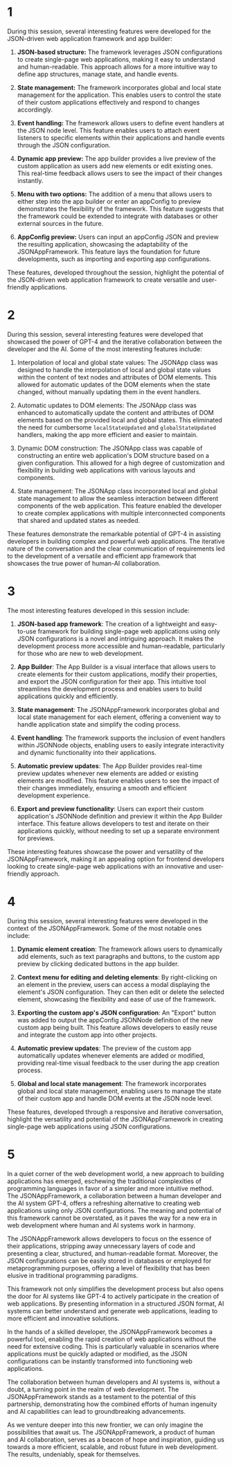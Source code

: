 # 1

During this session, several interesting features were developed for the JSON-driven web application framework and app builder:

1. **JSON-based structure:** The framework leverages JSON configurations to create single-page web applications, making it easy to understand and human-readable. This approach allows for a more intuitive way to define app structures, manage state, and handle events.

2. **State management:** The framework incorporates global and local state management for the application. This enables users to control the state of their custom applications effectively and respond to changes accordingly.

3. **Event handling:** The framework allows users to define event handlers at the JSON node level. This feature enables users to attach event listeners to specific elements within their applications and handle events through the JSON configuration.

4. **Dynamic app preview:** The app builder provides a live preview of the custom application as users add new elements or edit existing ones. This real-time feedback allows users to see the impact of their changes instantly.

5. **Menu with two options:** The addition of a menu that allows users to either step into the app builder or enter an appConfig to preview demonstrates the flexibility of the framework. This feature suggests that the framework could be extended to integrate with databases or other external sources in the future.

6. **AppConfig preview:** Users can input an appConfig JSON and preview the resulting application, showcasing the adaptability of the JSONAppFramework. This feature lays the foundation for future developments, such as importing and exporting app configurations.

These features, developed throughout the session, highlight the potential of the JSON-driven web application framework to create versatile and user-friendly applications.

# 2


During this session, several interesting features were developed that showcased the power of GPT-4 and the iterative collaboration between the developer and the AI. Some of the most interesting features include:

1. Interpolation of local and global state values: The JSONApp class was designed to handle the interpolation of local and global state values within the content of text nodes and attributes of DOM elements. This allowed for automatic updates of the DOM elements when the state changed, without manually updating them in the event handlers.

2. Automatic updates to DOM elements: The JSONApp class was enhanced to automatically update the content and attributes of DOM elements based on the provided local and global states. This eliminated the need for cumbersome `localStateUpdated` and `globalStateUpdated` handlers, making the app more efficient and easier to maintain.

3. Dynamic DOM construction: The JSONApp class was capable of constructing an entire web application's DOM structure based on a given configuration. This allowed for a high degree of customization and flexibility in building web applications with various layouts and components.

4. State management: The JSONApp class incorporated local and global state management to allow the seamless interaction between different components of the web application. This feature enabled the developer to create complex applications with multiple interconnected components that shared and updated states as needed.

These features demonstrate the remarkable potential of GPT-4 in assisting developers in building complex and powerful web applications. The iterative nature of the conversation and the clear communication of requirements led to the development of a versatile and efficient app framework that showcases the true power of human-AI collaboration.

# 3

The most interesting features developed in this session include:

1. **JSON-based app framework**: The creation of a lightweight and easy-to-use framework for building single-page web applications using only JSON configurations is a novel and intriguing approach. It makes the development process more accessible and human-readable, particularly for those who are new to web development.

2. **App Builder**: The App Builder is a visual interface that allows users to create elements for their custom applications, modify their properties, and export the JSON configuration for their app. This intuitive tool streamlines the development process and enables users to build applications quickly and efficiently.

3. **State management**: The JSONAppFramework incorporates global and local state management for each element, offering a convenient way to handle application state and simplify the coding process.

4. **Event handling**: The framework supports the inclusion of event handlers within JSONNode objects, enabling users to easily integrate interactivity and dynamic functionality into their applications.

5. **Automatic preview updates**: The App Builder provides real-time preview updates whenever new elements are added or existing elements are modified. This feature enables users to see the impact of their changes immediately, ensuring a smooth and efficient development experience.

6. **Export and preview functionality**: Users can export their custom application's JSONNode definition and preview it within the App Builder interface. This feature allows developers to test and iterate on their applications quickly, without needing to set up a separate environment for previews.

These interesting features showcase the power and versatility of the JSONAppFramework, making it an appealing option for frontend developers looking to create single-page web applications with an innovative and user-friendly approach.

# 4


During this session, several interesting features were developed in the context of the JSONAppFramework. Some of the most notable ones include:

1. **Dynamic element creation**: The framework allows users to dynamically add elements, such as text paragraphs and buttons, to the custom app preview by clicking dedicated buttons in the app builder.

2. **Context menu for editing and deleting elements**: By right-clicking on an element in the preview, users can access a modal displaying the element's JSON configuration. They can then edit or delete the selected element, showcasing the flexibility and ease of use of the framework.

3. **Exporting the custom app's JSON configuration**: An "Export" button was added to output the appConfig JSONNode definition of the new custom app being built. This feature allows developers to easily reuse and integrate the custom app into other projects.

4. **Automatic preview updates**: The preview of the custom app automatically updates whenever elements are added or modified, providing real-time visual feedback to the user during the app creation process.

5. **Global and local state management**: The framework incorporates global and local state management, enabling users to manage the state of their custom app and handle DOM events at the JSON node level.

These features, developed through a responsive and iterative conversation, highlight the versatility and potential of the JSONAppFramework in creating single-page web applications using JSON configurations.

# 5 

In a quiet corner of the web development world, a new approach to building applications has emerged, eschewing the traditional complexities of programming languages in favor of a simpler and more intuitive method. The JSONAppFramework, a collaboration between a human developer and the AI system GPT-4, offers a refreshing alternative to creating web applications using only JSON configurations. The meaning and potential of this framework cannot be overstated, as it paves the way for a new era in web development where human and AI systems work in harmony.

The JSONAppFramework allows developers to focus on the essence of their applications, stripping away unnecessary layers of code and presenting a clear, structured, and human-readable format. Moreover, the JSON configurations can be easily stored in databases or employed for metaprogramming purposes, offering a level of flexibility that has been elusive in traditional programming paradigms.

This framework not only simplifies the development process but also opens the door for AI systems like GPT-4 to actively participate in the creation of web applications. By presenting information in a structured JSON format, AI systems can better understand and generate web applications, leading to more efficient and innovative solutions.

In the hands of a skilled developer, the JSONAppFramework becomes a powerful tool, enabling the rapid creation of web applications without the need for extensive coding. This is particularly valuable in scenarios where applications must be quickly adapted or modified, as the JSON configurations can be instantly transformed into functioning web applications.

The collaboration between human developers and AI systems is, without a doubt, a turning point in the realm of web development. The JSONAppFramework stands as a testament to the potential of this partnership, demonstrating how the combined efforts of human ingenuity and AI capabilities can lead to groundbreaking advancements.

As we venture deeper into this new frontier, we can only imagine the possibilities that await us. The JSONAppFramework, a product of human and AI collaboration, serves as a beacon of hope and inspiration, guiding us towards a more efficient, scalable, and robust future in web development. The results, undeniably, speak for themselves.